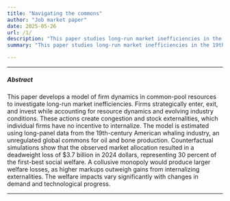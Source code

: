 ```yaml
---
title: "Navigating the commons"
author: "Job market paper"
date: 2025-05-26
url: /1/
description: "This paper studies long-run market inefficiencies in the 19th-century American whaling industry through the lens of firm and industry dynamics."
summary: "This paper studies long-run market inefficiencies in the 19th-century American whaling industry through the lens of firm and industry dynamics."

---
```


---

##### Abstract

This paper develops a model of firm dynamics in common-pool resources to investigate long-run market inefficiencies. Firms strategically enter, exit, and invest while accounting for resource dynamics and evolving industry conditions. These actions create congestion and stock externalities, which individual firms have no incentive to internalize. The model is estimated using long-panel data from the 19th-century American whaling industry, an unregulated global commons for oil and bone production. Counterfactual simulations show that the observed market allocation resulted in a deadweight loss of \$3.7 billion in 2024 dollars, representing 30 percent of the first-best social welfare. A collusive monopoly would produce larger welfare losses, as higher markups outweigh gains from internalizing externalities. The welfare impacts vary significantly with changes in demand and technological progress.

---
